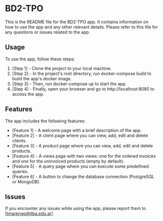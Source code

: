 <!-- FILEPATH: /c:/Users/Tomas/Desktop/bd2-tpo/README.md -->

# BD2-TPO

This is the README file for the BD2-TPO app. It contains information on how to use the app and any other relevant details. Please refer to this file for any questions or issues related to the app.

## Usage

To use the app, follow these steps:

1. [Step 1] - Clone the project to your local machine.
2. [Step 2] - In the project's root directory, run docker-compose build to build the app's docker image.
3. [Step 3] - Then, run docker-compose up to start the app.
4. [Step 4] - Finally, open your browser and go to http://localhost:8080 to access the app.

## Features

The app includes the following features:

- [Feature 1] - A welcome page with a brief description of the app.
- [Feature 2] - A client page where you can view, add, edit and delete clients.
- [Feature 3] - A product page where you can view, add, edit and delete products.
- [Feature 4] - A views page with two views: one for the ordered invoices and one for the uninvoiced products (empty by default).
- [Feature 5] - A query page where you can execute some predefined queries.
- [Feature 6] - A button to change the database connection (PostgreSQL or MongoDB).

## Issues

If you encounter any issues while using the app, please report them to [tmarengo@itba.edu.ar].

